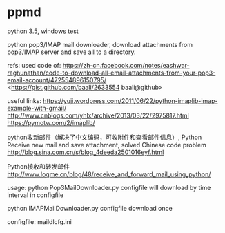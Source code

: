 # ppmd
python 3.5, windows test

python  pop3/IMAP mail downloader, download attachments from pop3/IMAP server and save all to a directory.

refs: used code of:
<https://zh-cn.facebook.com/notes/eashwar-raghunathan/code-to-download-all-email-attachments-from-your-pop3-email-account/472554896150795/>  
<https://gist.github.com/baali/2633554 baali@github>

useful links:
https://yuji.wordpress.com/2011/06/22/python-imaplib-imap-example-with-gmail/
http://www.cnblogs.com/yhlx/archive/2013/03/22/2975817.html
https://pymotw.com/2/imaplib/

python收新邮件（解决了中文编码，可收附件和查看邮件信息）, 
Python Receive new mail and save attachment, solved Chinese code problem
http://blog.sina.com.cn/s/blog_4deeda2501016eyf.html

Python接收和转发邮件
http://www.logme.cn/blog/48/receive_and_forward_mail_using_python/

usage:
python Pop3MailDownloader.py configfile
will download by time interval in configfile

python IMAPMailDownloader.py configfile
download once

configfile: maildlcfg.ini

